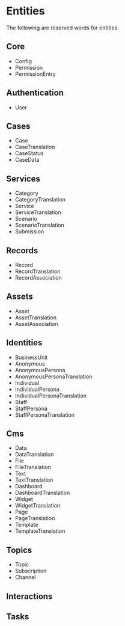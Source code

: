 # Entities

The following are reserved words for entities.

## Core

- Config
- Permission
- PermissionEntry

## Authentication

- User

## Cases

- Case
- CaseTranslation
- CaseStatus
- CaseData

## Services

- Category
- CategoryTranslation
- Service
- ServiceTranslation
- Scenario
- ScenarioTranslation
- Submission

## Records

- Record
- RecordTranslation
- RecordAssociation

## Assets

- Asset
- AssetTranslation
- AssetAssociation

## Identities

- BusinessUnit
- Anonymous
- AnonymousPersona
- AnonymousPersonaTranslation
- Individual
- IndividualPersona
- IndividualPersonaTranslation
- Staff
- StaffPersona
- StaffPersonaTranslation

## Cms

- Data
- DataTranslation
- File
- FileTranslation
- Text
- TextTranslation
- Dashboard
- DashboardTranslation
- Widget
- WidgetTranslation
- Page
- PageTranslation
- Template
- TemplateTranslation

## Topics

- Topic
- Subscription
- Channel

## Interactions

## Tasks
